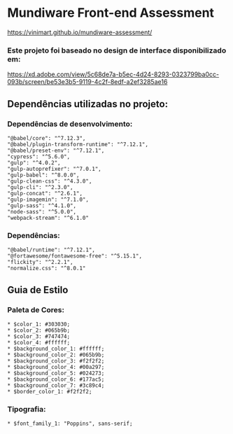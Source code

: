 # Mundiware Front-end Assessment

https://vinimart.github.io/mundiware-assessment/

### Este projeto foi baseado no design de interface disponibilizado em:

https://xd.adobe.com/view/5c68de7a-b5ec-4d24-8293-0323799ba0cc-093b/screen/be53e3b5-9119-4c2f-8edf-a2ef3285ae16

## Dependências utilizadas no projeto:

### Dependências de desenvolvimento:
```
"@babel/core": "^7.12.3",
"@babel/plugin-transform-runtime": "^7.12.1",
"@babel/preset-env": "^7.12.1",
"cypress": "^5.6.0",
"gulp": "^4.0.2",
"gulp-autoprefixer": "^7.0.1",
"gulp-babel": "^8.0.0",
"gulp-clean-css": "^4.3.0",
"gulp-cli": "^2.3.0",
"gulp-concat": "^2.6.1",
"gulp-imagemin": "^7.1.0",
"gulp-sass": "^4.1.0",
"node-sass": "^5.0.0",
"webpack-stream": "^6.1.0"
```
### Dependências:
```
"@babel/runtime": "^7.12.1",
"@fortawesome/fontawesome-free": "^5.15.1",
"flickity": "^2.2.1",
"normalize.css": "^8.0.1"
```
## Guia de Estilo

### Paleta de Cores:

```
* $color_1: #303030;
* $color_2: #065b9b;
* $color_3: #747474;
* $color_4: #ffffff;
* $background_color_1: #ffffff;
* $background_color_2: #065b9b;
* $background_color_3: #f2f2f2;
* $background_color_4: #00a297;
* $background_color_5: #024273;
* $background_color_6: #177ac5;
* $background_color_7: #3c89c4;
* $border_color_1: #f2f2f2;
```

### Tipografia:

```
* $font_family_1: "Poppins", sans-serif;
```
